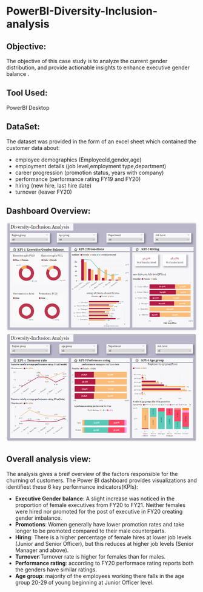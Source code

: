 # **PowerBI-Diversity-Inclusion-analysis**

## **Objective:**

The objective of this case study is to analyze the current gender distribution, and provide actionable insights to enhance executive gender balance .

## **Tool Used:**

PowerBI Desktop

## **DataSet:**

The dataset was provided in the form of an excel sheet which contained the customer data about:

- employee demographics (EmployeeId,gender,age)
- employment details (job level,employment type,department)
- career progression (promotion status, years with company)
- performance (performance rating FY19 and FY20)
- hiring (new hire, last hire date)
- turnover (leaver FY20) 

## **Dashboard Overview:**

![Alt text]( images/DIA1.png)
![Alt text]( images/DIA2.png)


## **Overall analysis view:**

The analysis gives a breif overview of the factors responsible for the churning of customers. The Power BI dashboard provides visualizations and identifiest these 6 key performance indicators(KPIs):

- **Executive Gender balance**: A slight increase was noticed in the proportion of female executives from FY20 to FY21. Neither females were hired nor promoted for the post of executive in FY20 creating gender imbalance.
- **Promotions**: Women generally have lower promotion rates and take longer to be promoted compared to their male counterparts. 
- **Hiring**: There is a higher percentage of female hires at lower job levels (Junior and Senior Officer), but this reduces at higher job levels (Senior Manager and above).
- **Turnover**:Turnover rate is higher for females than for males. 
- **Performance rating**: according to FY20 performace rating reports both the genders have similar ratings.
- **Age group**: majority of the employees working there falls in the age group 20-29 of young beginning at Junior Officer level.







